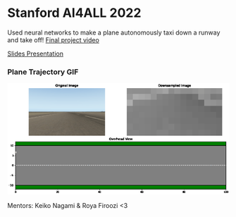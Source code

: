 # Stanford AI4ALL 2022
Used neural networks to make a plane autonomously taxi down a runway and take off! [Final project video](https://drive.google.com/file/d/17zHwspgr7HUGuOpp4-EuwP8Fc5IUpUlE/view?usp=sharing)

[Slides Presentation](https://docs.google.com/presentation/d/1zlToXBwHTpcXy77p1CUoKDTNeZQdINMt/edit?usp=sharing&ouid=104013007382217939820&rtpof=true&sd=true)


### Plane Trajectory GIF
![Plane Trajectory GIF](my_trajectry.gif)

Mentors: Keiko Nagami & Roya Firoozi <3
